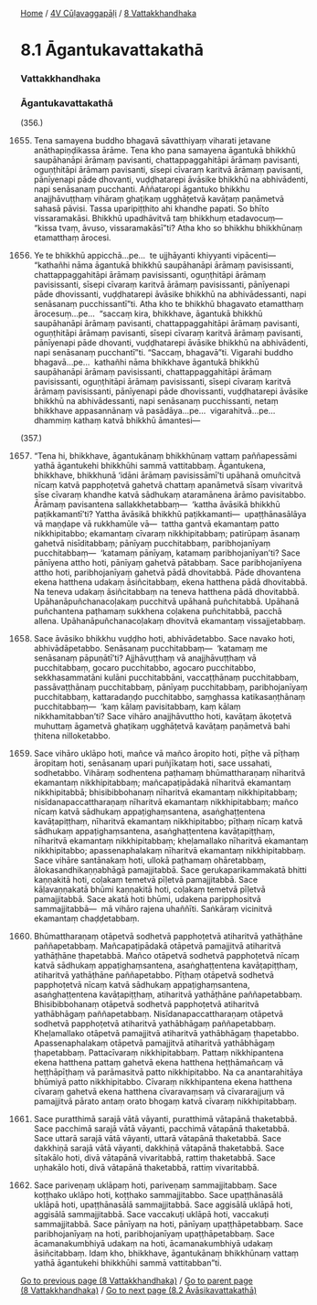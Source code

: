 
[Home](/) / [4V Cūḷavaggapāḷi](/tipitaka/4V.md) / [8 Vattakkhandhaka](/tipitaka/4V/8.md)

# 8.1 Āgantukavattakathā

### Vattakkhandhaka

### Āgantukavattakathā

(356.)

1655. Tena samayena buddho bhagavā sāvatthiyaṃ viharati jetavane anāthapiṇḍikassa ārāme. Tena kho pana samayena āgantukā bhikkhū saupāhanāpi ārāmaṃ pavisanti, chattappaggahitāpi ārāmaṃ pavisanti, oguṇṭhitāpi ārāmaṃ pavisanti, sīsepi cīvaraṃ karitvā ārāmaṃ pavisanti, pānīyenapi pāde dhovanti, vuḍḍhatarepi āvāsike bhikkhū na abhivādenti, napi senāsanaṃ pucchanti. Aññataropi āgantuko bhikkhu anajjhāvuṭṭhaṃ vihāraṃ ghaṭikaṃ ugghāṭetvā kavāṭaṃ paṇāmetvā sahasā pāvisi. Tassa uparipiṭṭhito ahi khandhe papati. So bhīto vissaramakāsi. Bhikkhū upadhāvitvā taṃ bhikkhuṃ etadavocuṃ—  “kissa tvaṃ, āvuso, vissaramakāsī”ti? Atha kho so bhikkhu bhikkhūnaṃ etamatthaṃ ārocesi.

1656. Ye te bhikkhū appicchā…pe…  te ujjhāyanti khiyyanti vipācenti—  “kathañhi nāma āgantukā bhikkhū saupāhanāpi ārāmaṃ pavisissanti, chattappaggahitāpi ārāmaṃ pavisissanti, oguṇṭhitāpi ārāmaṃ pavisissanti, sīsepi cīvaraṃ karitvā ārāmaṃ pavisissanti, pānīyenapi pāde dhovissanti, vuḍḍhatarepi āvāsike bhikkhū na abhivādessanti, napi senāsanaṃ pucchissantī”ti. Atha kho te bhikkhū bhagavato etamatthaṃ ārocesuṃ…pe…  “saccaṃ kira, bhikkhave, āgantukā bhikkhū saupāhanāpi ārāmaṃ pavisanti, chattappaggahitāpi ārāmaṃ pavisanti, oguṇṭhitāpi ārāmaṃ pavisanti, sīsepi cīvaraṃ karitvā ārāmaṃ pavisanti, pānīyenapi pāde dhovanti, vuḍḍhatarepi āvāsike bhikkhū na abhivādenti, napi senāsanaṃ pucchantī”ti. “Saccaṃ, bhagavā”ti. Vigarahi buddho bhagavā…pe…  kathañhi nāma bhikkhave āgantukā bhikkhū saupāhanāpi ārāmaṃ pavisissanti, chattappaggahitāpi ārāmaṃ pavisissanti, oguṇṭhitāpi ārāmaṃ pavisissanti, sīsepi cīvaraṃ karitvā ārāmaṃ pavisissanti, pānīyenapi pāde dhovissanti, vuḍḍhatarepi āvāsike bhikkhū na abhivādessanti, napi senāsanaṃ pucchissanti, netaṃ bhikkhave appasannānaṃ vā pasādāya…pe…  vigarahitvā…pe…  dhammiṃ kathaṃ katvā bhikkhū āmantesi—

(357.)

1657. “Tena hi, bhikkhave, āgantukānaṃ bhikkhūnaṃ vattaṃ paññapessāmi yathā āgantukehi bhikkhūhi sammā vattitabbaṃ. Āgantukena, bhikkhave, bhikkhunā ‘idāni ārāmaṃ pavisissāmī’ti upāhanā omuñcitvā nīcaṃ katvā papphoṭetvā gahetvā chattaṃ apanāmetvā sīsaṃ vivaritvā sīse cīvaraṃ khandhe katvā sādhukaṃ ataramānena ārāmo pavisitabbo. Ārāmaṃ pavisantena sallakkhetabbaṃ—  ‘kattha āvāsikā bhikkhū paṭikkamantī’ti? Yattha āvāsikā bhikkhū paṭikkamanti—  upaṭṭhānasālāya vā maṇḍape vā rukkhamūle vā—  tattha gantvā ekamantaṃ patto nikkhipitabbo; ekamantaṃ cīvaraṃ nikkhipitabbaṃ; patirūpaṃ āsanaṃ gahetvā nisīditabbaṃ; pānīyaṃ pucchitabbaṃ, paribhojanīyaṃ pucchitabbaṃ—  ‘katamaṃ pānīyaṃ, katamaṃ paribhojanīyan’ti? Sace pānīyena attho hoti, pānīyaṃ gahetvā pātabbaṃ. Sace paribhojanīyena attho hoti, paribhojanīyaṃ gahetvā pādā dhovitabbā. Pāde dhovantena ekena hatthena udakaṃ āsiñcitabbaṃ, ekena hatthena pādā dhovitabbā. Na teneva udakaṃ āsiñcitabbaṃ na teneva hatthena pādā dhovitabbā. Upāhanāpuñchanacoḷakaṃ pucchitvā upāhanā puñchitabbā. Upāhanā puñchantena paṭhamaṃ sukkhena coḷakena puñchitabbā, pacchā allena. Upāhanāpuñchanacoḷakaṃ dhovitvā ekamantaṃ vissajjetabbaṃ.

1658. Sace āvāsiko bhikkhu vuḍḍho hoti, abhivādetabbo. Sace navako hoti, abhivādāpetabbo. Senāsanaṃ pucchitabbaṃ—  ‘katamaṃ me senāsanaṃ pāpuṇātī’ti? Ajjhāvuṭṭhaṃ vā anajjhāvuṭṭhaṃ vā pucchitabbaṃ, gocaro pucchitabbo, agocaro pucchitabbo, sekkhasammatāni kulāni pucchitabbāni, vaccaṭṭhānaṃ pucchitabbaṃ, passāvaṭṭhānaṃ pucchitabbaṃ, pānīyaṃ pucchitabbaṃ, paribhojanīyaṃ pucchitabbaṃ, kattaradaṇḍo pucchitabbo, saṃghassa katikasaṇṭhānaṃ pucchitabbaṃ—  ‘kaṃ kālaṃ pavisitabbaṃ, kaṃ kālaṃ nikkhamitabban’ti? Sace vihāro anajjhāvuttho hoti, kavāṭaṃ ākoṭetvā muhuttaṃ āgametvā ghaṭikaṃ ugghāṭetvā kavāṭaṃ paṇāmetvā bahi ṭhitena nilloketabbo.

1659. Sace vihāro uklāpo hoti, mañce vā mañco āropito hoti, pīṭhe vā pīṭhaṃ āropitaṃ hoti, senāsanaṃ upari puñjīkataṃ hoti, sace ussahati, sodhetabbo. Vihāraṃ sodhentena paṭhamaṃ bhūmattharaṇaṃ nīharitvā ekamantaṃ nikkhipitabbaṃ; mañcapaṭipādakā nīharitvā ekamantaṃ nikkhipitabbā; bhisibibbohanaṃ nīharitvā ekamantaṃ nikkhipitabbaṃ; nisīdanapaccattharaṇaṃ nīharitvā ekamantaṃ nikkhipitabbaṃ; mañco nīcaṃ katvā sādhukaṃ appaṭighaṃsantena, asaṅghaṭṭentena kavāṭapiṭṭhaṃ, nīharitvā ekamantaṃ nikkhipitabbo; pīṭhaṃ nīcaṃ katvā sādhukaṃ appaṭighaṃsantena, asaṅghaṭṭentena kavāṭapiṭṭhaṃ, nīharitvā ekamantaṃ nikkhipitabbaṃ; kheḷamallako nīharitvā ekamantaṃ nikkhipitabbo; apassenaphalakaṃ nīharitvā ekamantaṃ nikkhipitabbaṃ. Sace vihāre santānakaṃ hoti, ullokā paṭhamaṃ ohāretabbaṃ, ālokasandhikaṇṇabhāgā pamajjitabbā. Sace gerukaparikammakatā bhitti kaṇṇakitā hoti, coḷakaṃ temetvā pīḷetvā pamajjitabbā. Sace kāḷavaṇṇakatā bhūmi kaṇṇakitā hoti, coḷakaṃ temetvā pīḷetvā pamajjitabbā. Sace akatā hoti bhūmi, udakena paripphositvā sammajjitabbā—  mā vihāro rajena uhaññīti. Saṅkāraṃ vicinitvā ekamantaṃ chaḍḍetabbaṃ.

1660. Bhūmattharaṇaṃ otāpetvā sodhetvā papphoṭetvā atiharitvā yathāṭhāne paññapetabbaṃ. Mañcapaṭipādakā otāpetvā pamajjitvā atiharitvā yathāṭhāne ṭhapetabbā. Mañco otāpetvā sodhetvā papphoṭetvā nīcaṃ katvā sādhukaṃ appaṭighaṃsantena, asaṅghaṭṭentena kavāṭapiṭṭhaṃ, atiharitvā yathāṭhāne paññapetabbo. Pīṭhaṃ otāpetvā sodhetvā papphoṭetvā nīcaṃ katvā sādhukaṃ appaṭighaṃsantena, asaṅghaṭṭentena kavāṭapiṭṭhaṃ, atiharitvā yathāṭhāne paññapetabbaṃ. Bhisibibbohanaṃ otāpetvā sodhetvā papphoṭetvā atiharitvā yathābhāgaṃ paññapetabbaṃ. Nisīdanapaccattharaṇaṃ otāpetvā sodhetvā papphoṭetvā atiharitvā yathābhāgaṃ paññapetabbaṃ. Kheḷamallako otāpetvā pamajjitvā atiharitvā yathābhāgaṃ ṭhapetabbo. Apassenaphalakaṃ otāpetvā pamajjitvā atiharitvā yathābhāgaṃ ṭhapetabbaṃ. Pattacīvaraṃ nikkhipitabbaṃ. Pattaṃ nikkhipantena ekena hatthena pattaṃ gahetvā ekena hatthena heṭṭhāmañcaṃ vā heṭṭhāpīṭhaṃ vā parāmasitvā patto nikkhipitabbo. Na ca anantarahitāya bhūmiyā patto nikkhipitabbo. Cīvaraṃ nikkhipantena ekena hatthena cīvaraṃ gahetvā ekena hatthena cīvaravaṃsaṃ vā cīvararajjuṃ vā pamajjitvā pārato antaṃ orato bhogaṃ katvā cīvaraṃ nikkhipitabbaṃ.

1661. Sace puratthimā sarajā vātā vāyanti, puratthimā vātapānā thaketabbā. Sace pacchimā sarajā vātā vāyanti, pacchimā vātapānā thaketabbā. Sace uttarā sarajā vātā vāyanti, uttarā vātapānā thaketabbā. Sace dakkhiṇā sarajā vātā vāyanti, dakkhiṇā vātapānā thaketabbā. Sace sītakālo hoti, divā vātapānā vivaritabbā, rattiṃ thaketabbā. Sace uṇhakālo hoti, divā vātapānā thaketabbā, rattiṃ vivaritabbā.

1662. Sace pariveṇaṃ uklāpaṃ hoti, pariveṇaṃ sammajjitabbaṃ. Sace koṭṭhako uklāpo hoti, koṭṭhako sammajjitabbo. Sace upaṭṭhānasālā uklāpā hoti, upaṭṭhānasālā sammajjitabbā. Sace aggisālā uklāpā hoti, aggisālā sammajjitabbā. Sace vaccakuṭi uklāpā hoti, vaccakuṭi sammajjitabbā. Sace pānīyaṃ na hoti, pānīyaṃ upaṭṭhāpetabbaṃ. Sace paribhojanīyaṃ na hoti, paribhojanīyaṃ upaṭṭhāpetabbaṃ. Sace ācamanakumbhiyā udakaṃ na hoti, ācamanakumbhiyā udakaṃ āsiñcitabbaṃ. Idaṃ kho, bhikkhave, āgantukānaṃ bhikkhūnaṃ vattaṃ yathā āgantukehi bhikkhūhi sammā vattitabban”ti.

[Go to previous page (8 Vattakkhandhaka)](/tipitaka/4V/8.md) / [Go to parent page (8 Vattakkhandhaka)](/tipitaka/4V/8.md) / [Go to next page (8.2 Āvāsikavattakathā)](/tipitaka/4V/8/8.2.md)


